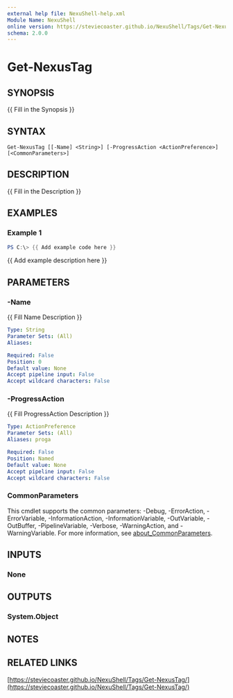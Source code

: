 ```yaml
---
external help file: NexuShell-help.xml
Module Name: NexuShell
online version: https://steviecoaster.github.io/NexuShell/Tags/Get-NexusTag/
schema: 2.0.0
---
```


# Get-NexusTag

## SYNOPSIS
{{ Fill in the Synopsis }}

## SYNTAX

```
Get-NexusTag [[-Name] <String>] [-ProgressAction <ActionPreference>] [<CommonParameters>]
```

## DESCRIPTION
{{ Fill in the Description }}

## EXAMPLES

### Example 1
```powershell
PS C:\> {{ Add example code here }}
```

{{ Add example description here }}

## PARAMETERS

### -Name
{{ Fill Name Description }}

```yaml
Type: String
Parameter Sets: (All)
Aliases:

Required: False
Position: 0
Default value: None
Accept pipeline input: False
Accept wildcard characters: False
```

### -ProgressAction
{{ Fill ProgressAction Description }}

```yaml
Type: ActionPreference
Parameter Sets: (All)
Aliases: proga

Required: False
Position: Named
Default value: None
Accept pipeline input: False
Accept wildcard characters: False
```

### CommonParameters
This cmdlet supports the common parameters: -Debug, -ErrorAction, -ErrorVariable, -InformationAction, -InformationVariable, -OutVariable, -OutBuffer, -PipelineVariable, -Verbose, -WarningAction, and -WarningVariable. For more information, see [about_CommonParameters](http://go.microsoft.com/fwlink/?LinkID=113216).

## INPUTS

### None
## OUTPUTS

### System.Object
## NOTES

## RELATED LINKS

[https://steviecoaster.github.io/NexuShell/Tags/Get-NexusTag/](https://steviecoaster.github.io/NexuShell/Tags/Get-NexusTag/)

